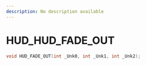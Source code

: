 ```yaml
---
description: No description available 
---
```


# HUD\_HUD_FADE_OUT

```cpp
void HUD_FADE_OUT(int _Unk0, int _Unk1, int _Unk2);
```